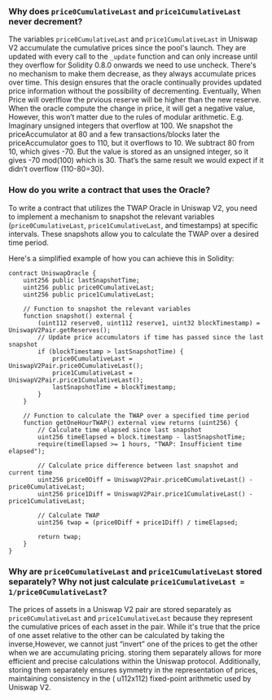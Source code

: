 ### Why does `price0CumulativeLast` and `price1CumulativeLast` never decrement?

The variables `price0CumulativeLast` and `price1CumulativeLast` in Uniswap V2 accumulate the cumulative prices since the pool's launch. They are updated with every call to the `_update` function and can only increase until they overflow for Solidity 0.8.0 onwards we need to use uncheck. There's no mechanism to make them decrease, as they always accumulate prices over time. This design ensures that the oracle continually provides updated price information without the possibility of decrementing. Eventually, When Price will overlflow the prvious reserve will be higher than the new  reserve. When the oracle compute the change in price, it will get a negative value, However, this won’t matter due to the rules of modular arithmetic. E.g. Imaginary unsigned integers that overflow at 100.
We snapshot the priceAccumulator at 80 and a few transactions/blocks later the priceAccumulator goes to 110, but it overflows to 10. We subtract 80 from 10, which gives -70. But the value is stored as an unsigned integer, so it gives -70 mod(100) which is 30. That’s the same result we would expect if it didn’t overflow (110-80=30).

### How do you write a contract that uses the Oracle?

To write a contract that utilizes the TWAP Oracle in Uniswap V2, you need to implement a mechanism to snapshot the relevant variables (`price0CumulativeLast`, `price1CumulativeLast`, and timestamps) at specific intervals. These snapshots allow you to calculate the TWAP over a desired time period.

Here's a simplified example of how you can achieve this in Solidity:

```solidity
contract UniswapOracle {
    uint256 public lastSnapshotTime;
    uint256 public price0CumulativeLast;
    uint256 public price1CumulativeLast;

    // Function to snapshot the relevant variables
    function snapshot() external {
        (uint112 reserve0, uint112 reserve1, uint32 blockTimestamp) = UniswapV2Pair.getReserves();
        // Update price accumulators if time has passed since the last snapshot
        if (blockTimestamp > lastSnapshotTime) {
            price0CumulativeLast = UniswapV2Pair.price0CumulativeLast();
            price1CumulativeLast = UniswapV2Pair.price1CumulativeLast();
            lastSnapshotTime = blockTimestamp;
        }
    }

    // Function to calculate the TWAP over a specified time period
    function getOneHourTWAP() external view returns (uint256) {
        // Calculate time elapsed since last snapshot
        uint256 timeElapsed = block.timestamp - lastSnapshotTime;
        require(timeElapsed >= 1 hours, "TWAP: Insufficient time elapsed");

        // Calculate price difference between last snapshot and current time
        uint256 price0Diff = UniswapV2Pair.price0CumulativeLast() - price0CumulativeLast;
        uint256 price1Diff = UniswapV2Pair.price1CumulativeLast() - price1CumulativeLast;

        // Calculate TWAP
        uint256 twap = (price0Diff + price1Diff) / timeElapsed;

        return twap;
    }
}
```

### Why are `price0CumulativeLast` and `price1CumulativeLast` stored separately? Why not just calculate `price1CumulativeLast = 1/price0CumulativeLast`?

The prices of assets in a Uniswap V2 pair are stored separately as `price0CumulativeLast` and `price1CumulativeLast` because they represent the cumulative prices of each asset in the pair. While it's true that the price of one asset relative to the other can be calculated by taking the inverse,However, we cannot just “invert” one of the prices to get the other when we are accumulating pricing. storing them separately allows for more efficient and precise calculations within the Uniswap protocol. Additionally, storing them separately ensures symmetry in the representation of prices, maintaining consistency in the ( u112x112) fixed-point arithmetic used by Uniswap V2.
